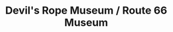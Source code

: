 ---
layout: repo
title: "Devil's Rope Museum / Route 66 Museum"
id: 17535
permalink: repos/17535/
---
